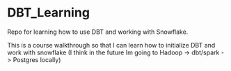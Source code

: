 # DBT_Learning
Repo for learning how to use DBT and working with Snowflake.

This is a course walkthrough so that I can learn how to initialize DBT and work with snowflake (I think in the future Im going to Hadoop -> dbt/spark -> Postgres locally)


